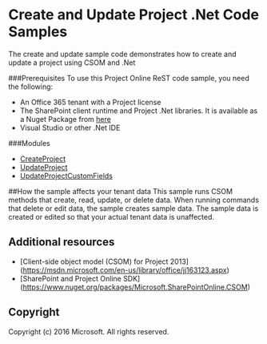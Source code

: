 # Create and Update Project .Net Code Samples

The create and update sample code demonstrates how to create and update a project using CSOM and .Net

###Prerequisites
To use this Project Online ReST code sample, you need the following:
* An Office 365 tenant with a Project license
* The SharePoint client runtime and Project .Net libraries. It is available as a Nuget Package from [here](https://www.nuget.org/packages/Microsoft.SharePointOnline.CSOM/)
* Visual Studio or other .Net IDE

###Modules
* [CreateProject](/Create-Update-Project-Samples/Create-Update-Project-Samples/CreateProject.cs)
* [UpdateProject](/Create-Update-Project-Samples/Create-Update-Project-Samples/UpdateProject.cs)
* [UpdateProjectCustomFields](/Create-Update-Project-Samples/Create-Update-Project-Samples/UpdateProjectCustomFieldValues.cs)

##How the sample affects your tenant data
This sample runs CSOM methods that create, read, update, or delete data. When running commands that delete or edit data, the sample creates sample data. The sample data is created or edited so that your actual tenant data is unaffected.

## Additional resources
* [Client-side object model (CSOM) for Project 2013] (https://msdn.microsoft.com/en-us/library/office/jj163123.aspx)
* [SharePoint and Project Online SDK] (https://www.nuget.org/packages/Microsoft.SharePointOnline.CSOM)

## Copyright
Copyright (c) 2016 Microsoft. All rights reserved.